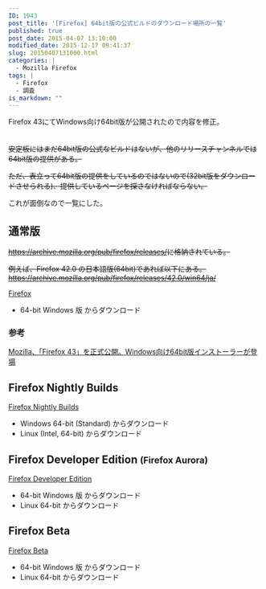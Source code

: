 ```yaml
---
ID: 1943
post_title: '[Firefox] 64bit版の公式ビルドのダウンロード場所の一覧'
published: true
post_date: 2015-04-07 13:10:00
modified_date: 2015-12-17 09:41:37
slug: 20150407131000.html
categories: |
  - Mozilla Firefox
tags: |
  - Firefox
  - 調査
is_markdown: ""
---
```

Firefox 43にてWindows向け64bit版が公開されたので内容を修正。<span style="color:transparent">(この記事も役割を終えた)</span>

<s>安定板にはまだ64bit版の公式なビルドはないが、他のリリースチャンネルでは64bit版の提供がある。</s>

<s>ただ、表立って64bit版の提供をしているのではないので(32bit版をダウンロードさせられる)、提供しているページを探さなければならない。</s>

これが面倒なので一覧にした。
<!--more-->
<h2>通常版</h2>
<s><a href="https://archive.mozilla.org/pub/firefox/releases/">https://archive.mozilla.org/pub/firefox/releases/</a>に格納されている。</s>

<s>例えば、Firefox 42.0 の日本語版(64bit)であれば以下にある。
<a href="https://archive.mozilla.org/pub/firefox/releases/42.0/win64/ja/">https://archive.mozilla.org/pub/firefox/releases/42.0/win64/ja/</a></s>

<a href="https://www.mozilla.org/ja/firefox/all/?q=Japanese,%20%E6%97%A5%E6%9C%AC%E8%AA%9E">Firefox</a>
<ul>
<li>64-bit Windows 版 からダウンロード</li>
</ul>

<h3>参考</h3>
<a href="http://www.forest.impress.co.jp/docs/news/20151216_735629.html">Mozilla、「Firefox 43」を正式公開。Windows向け64bit版インストーラーが登場 </a>

<h2>Firefox Nightly Builds</h2>
<a href="https://nightly.mozilla.org/">Firefox Nightly Builds</a>
<ul>
<li>Windows 64-bit (Standard) からダウンロード</li>
<li>Linux (Intel, 64-bit) からダウンロード</li>
</ul>

<h2>Firefox Developer Edition <small>(Firefox Aurora)</small></h2>
<a href="https://www.mozilla.org/ja/firefox/developer/all/?q=Japanese,%20%E6%97%A5%E6%9C%AC%E8%AA%9E">Firefox Developer Edition</a>
<ul>
<li>64-bit Windows 版 からダウンロード</li>
<li>Linux 64-bit からダウンロード</li>
</ul>

<h2>Firefox Beta</h2>
<a href="https://www.mozilla.org/ja/firefox/beta/all/?q=Japanese,%20%E6%97%A5%E6%9C%AC%E8%AA%9E">Firefox Beta</a>
<ul>
<li>64-bit Windows 版 からダウンロード</li>
<li>Linux 64-bit からダウンロード</li>
</ul>